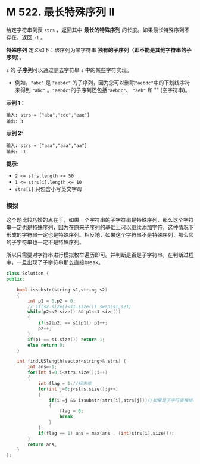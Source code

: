 # M 522. 最长特殊序列 II

给定字符串列表 `strs` ，返回其中 **最长的特殊序列** 的长度。如果最长特殊序列不存在，返回 `-1` 。

**特殊序列** 定义如下：该序列为某字符串 **独有的子序列（即不能是其他字符串的子序列）**。

 `s` 的 **子序列**可以通过删去字符串 `s` 中的某些字符实现。

- 例如，`"abc"` 是 `"aebdc"` 的子序列，因为您可以删除`"aebdc"`中的下划线字符来得到 `"abc"` 。`"aebdc"`的子序列还包括`"aebdc"`、 `"aeb"` 和 "" (空字符串)。

 

**示例 1：**

```
输入: strs = ["aba","cdc","eae"]
输出: 3
```

**示例 2:**

```
输入: strs = ["aaa","aaa","aa"]
输出: -1
```

 

**提示:**

- `2 <= strs.length <= 50`
- `1 <= strs[i].length <= 10`
- `strs[i]` 只包含小写英文字母





### 模拟

这个题比较巧妙的点在于，如果一个字符串的子字符串是特殊序列，那么这个字符串一定也是特殊序列，因为在原来子序列的基础上可以继续添加字符，这种情况下形成的字符串一定也是特殊序列。相反地，如果这个字符串不是特殊序列，那么它的子字符串也一定不是特殊序列。

所以只需要对字符串进行模拟枚举遍历即可。并判断是否是子字符串，在判断过程中，一旦出现了子字符串那么直接break。

```cpp
class Solution {
public:

    bool issubstr(string s1,string s2)
    {
        int p1 = 0,p2 = 0;
        // if(s2.size()<s1.size()) swap(s1,s2);
        while(p2<s2.size() && p1<s1.size())
        {
            if(s2[p2] == s1[p1]) p1++;
            p2++;
        }
        if(p1 == s1.size()) return 1;
        else return 0;
    }

    int findLUSlength(vector<string>& strs) {
        int ans=-1;
        for(int i=0;i<strs.size();i++)
        {
            int flag = 1;//标志位
            for(int j=0;j<strs.size();j++)
            {
                if(i!=j && issubstr(strs[i],strs[j]))//如果是子字符直接结束，这个i就不用判断了
                {
                    flag = 0;
                    break;
                }
            }
            if(flag == 1) ans = max(ans , (int)strs[i].size());
        }
        return ans;
    }
};
```


